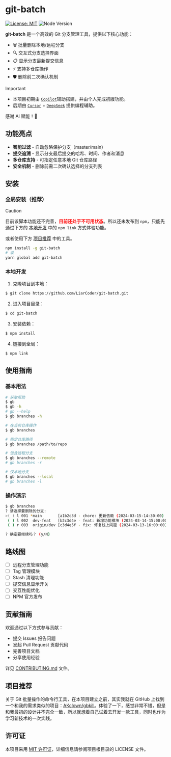 # git-batch

[![License: MIT](https://img.shields.io/badge/License-MIT-blue.svg)](https://opensource.org/licenses/MIT)
![Node Version](https://img.shields.io/badge/node-%3E%3D14.0.0-brightgreen)

**git-batch** 是一个高效的 Git 分支管理工具，提供以下核心功能：

- 🗑️ 批量删除本地/远程分支
- 🔍 交互式分支选择界面
- 📋 显示分支最新提交信息
- ⚡ 支持多仓库操作
- 🛡️ 删除前二次确认机制

> [!IMPORTANT]
>
> - 本项目初期由 [`Copilot`](https://marketplace.visualstudio.com/items?itemName=GitHub.copilot)辅助搭建，并由个人完成初版功能。
> - 后期由 [`Cursor`](https://www.cursor.com/) + [`DeepSeek`](https://www.deepseek.com/) 提供编程辅助。
>
> 感谢 AI 赋能！🧡

## 功能亮点

- **智能过滤** - 自动忽略保护分支（master/main）
- **提交追溯** - 显示分支最后提交的哈希、时间、作者和消息
- **多仓库支持** - 可指定任意本地 Git 仓库路径
- **安全机制** - 删除前需二次确认选择的分支列表

## 安装

### 全局安装（推荐）

> [!CAUTION]
> 目前该脚本功能还不完善，<span style="color:red">**目前还处于不可用状态**</span>。所以还未发布到 `npm`，只能先通过下方的 [本地开发](#本地开发) 中的 `npm link` 方式体验功能。
>
> 或者使用下方 [项目推荐](#项目推荐) 中的工具。

```bash
npm install -g git-batch
# 或
yarn global add git-batch
```

### 本地开发

1. 克隆项目到本地：

```bash
$ git clone https://github.com/LiarCoder/git-batch.git
```

2. 进入项目目录：

```bash
$ cd git-batch
```

3. 安装依赖：

```bash
$ npm install
```

4. 链接到全局：

```bash
$ npm link
```

## 使用指南

### 基本用法

```bash
# 获取帮助
$ gb
$ gb -h
# gb --help
$ gb branches -h

# 在当前仓库操作
$ gb branches

# 指定仓库路径
$ gb branches /path/to/repo

# 包含远程分支
$ gb branches --remote
# gb branches -r

# 仅本地分支
$ gb branches --local
# gb branches -l
```

### 操作演示

```bash
$ gb branches
? 请选择要删除的分支:
>( ) l 001 *main       [a1b2c3d - chore: 更新依赖 (2024-03-15-14:30:00) <张三>]
 ( ) l 002  dev-feat   [b2c3d4e - feat: 新增功能模块 (2024-03-14-15:00:00) <李四>]
 ( ) r 003  origin/dev [c3d4e5f - fix: 修复线上问题 (2024-03-13-16:00:00) <王五>]

? 确定要继续吗？ (y/N)
```

## 路线图

- [ ] 远程分支管理功能
- [ ] Tag 管理模块
- [ ] Stash 清理功能
- [ ] 提交信息显示开关
- [ ] 交互性能优化
- [ ] NPM 官方发布

## 贡献指南

欢迎通过以下方式参与贡献：

- 提交 Issues 报告问题
- 发起 Pull Request 贡献代码
- 完善项目文档
- 分享使用经验

详见 [CONTRIBUTING.md](CONTRIBUTING.md) 文件。

## 项目推荐

关于 Git 批量操作的命令行工具，在本项目建立之前，其实我就在 GitHub 上找到一个和我的需求类似的项目：[AKclown/gbkill](https://github.com/AKclown/gbkill)。体验了一下，感觉非常不错，但是和我最初的设计并不完全一致，所以就想着自己试着去开发一款工具，同时也作为学习新技术的一次实践。

## 许可证

本项目采用 [MIT 许可证](LICENSE)，详细信息请参阅项目根目录的 LICENSE 文件。

